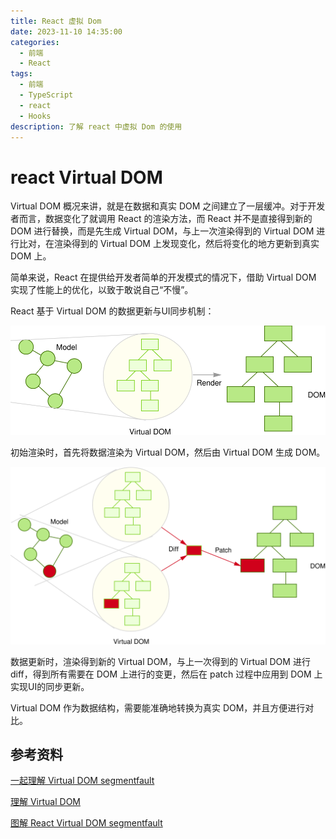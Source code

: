 ```yaml
---
title: React 虚拟 Dom
date: 2023-11-10 14:35:00
categories:
  - 前端
  - React
tags:
  - 前端
  - TypeScript
  - react
  - Hooks
description: 了解 react 中虚拟 Dom 的使用
---
```


# react Virtual DOM

Virtual DOM 概况来讲，就是在数据和真实 DOM 之间建立了一层缓冲。对于开发者而言，数据变化了就调用 React 的渲染方法，而 React 并不是直接得到新的 DOM 进行替换，而是先生成 Virtual DOM，与上一次渲染得到的 Virtual DOM 进行比对，在渲染得到的 Virtual DOM 上发现变化，然后将变化的地方更新到真实 DOM 上。

简单来说，React 在提供给开发者简单的开发模式的情况下，借助 Virtual DOM 实现了性能上的优化，以致于敢说自己“不慢”。

React 基于 Virtual DOM 的数据更新与UI同步机制：

![React - 初始渲染](./img/014-react-virtual.svg)

初始渲染时，首先将数据渲染为 Virtual DOM，然后由 Virtual DOM 生成 DOM。

![React - 数据更新](./img/015-react-virtual.svg)

数据更新时，渲染得到新的 Virtual DOM，与上一次得到的 Virtual DOM 进行 diff，得到所有需要在 DOM 上进行的变更，然后在 patch 过程中应用到 DOM 上实现UI的同步更新。

Virtual DOM 作为数据结构，需要能准确地转换为真实 DOM，并且方便进行对比。





## 参考资料

[一起理解 Virtual DOM segmentfault](https://segmentfault.com/a/1190000007694388)

[理解 Virtual DOM](https://www.w3cplus.com/javascript/understand-the-Virtual-DOM.html)

[图解 React Virtual DOM segmentfault](https://segmentfault.com/a/1190000010924023)